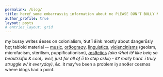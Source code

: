 ```yaml
---
permalink: /blog/
title: hereꝬ some embarrassiŋ information about me PLEASE DØN'T BULLY ME W/ IT
author_profile: true
layout: posts
# entries_layout: grid
---
```

my busƨy writes ϑeses on colonialism, ⅋ut ï ϑink mostly about dangerůsly h̗o̖t̖ tabloid material -- [music](https://cryotato.github.io/tags/#music), [orϑograφy](https://cryotato.github.io/tags/#orthography), [liŋguistics](https://cryotato.github.io/tags/#linguistics), [violenciṋisms](https://cryotato.github.io/tags/#politics) (geoism, microfacism, sterilism, puppificationism), [æsϑetics](https://cryotato.github.io/tags/#design) *(aka ŵhat itꝬ like beiŋ so beautεĭзful & cool,. well, just for all of ᴜ̊ to støp askiŋ - itꝬ really hard. ï truly struggle w/ it everyday)*, &c. it may've been a problem iṋ anoϑer cꙩsmꙩs where blogs had a point.